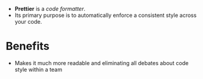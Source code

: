 - **Prettier** is a *code formatter*.
- Its primary purpose is to automatically enforce a consistent style across your code.
# Benefits
- Makes it much more readable and eliminating all debates about code style within a team